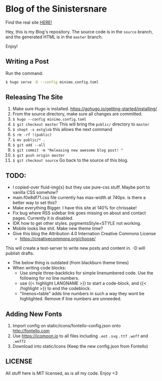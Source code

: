 # Blog of the Sinistersnare #

Find the real site [HERE!](https://drs.is)

Hey, this is my Blog's repository.
The source code is in the `source` branch,
and the generated HTML is in the `master` branch.

Enjoy!

## Writing a Post ##

Run the command:

```bash
$ hugo serve -D --config minimo.config.toml
```

## Releasing The Site ##

1. Make sure Hugo is installed. https://gohugo.io/getting-started/installing/
1. From the source directory, make sure all changes are committed.
1. `$ hugo --config minimo.config.toml`
1. `$ git checkout master` This will bring the `public/` directory to `master`
1. `$ shopt -s extglob` this allows the next command
1. `$ rm -rf !(public)`
1. `$ mv public/* .`
1. `$ git add --all`
1. `$ git commit -m "Releasing new awesome blog post! "`
1. `$ git push origin master`
1. `$ git checkout source` Go back to the source of this blog.


## TODO: ##

* I copied-over fluid-img{s} but they use pure-css stuff. Maybe port to vanilla CSS somehow?
* main.f0e8df71.css file currently has max-width at 740px. is there a better way to set this?
* Make everything Bigger. I have this site at 140% for chrissake!
* Fix bug where RSS sidebar link goes missing on about and contact pages. Currently it is disabled.
* IDK how to get other styles. pygmentsStyle=STYLE not working.
* Mobile looks like shit. Make new theme time?
* Give this blog the Attribution 4.0 Internation Creative Commons License
    * https://creativecommons.org/choose/

This will create a test-server to write new posts and content in. -D will publish drafts.

* The below thing is outdated (from blackburn theme times)
* When writing code blocks:
    * Use simple three-backticks for simple linenumbered code. Use the following for no line numbers.
    * use {{< highlight LANGNAME >}} to start a code-block, and {{< /highlight >}} to end the codeblock.
    * "linenos=table" adds line numbers in such a way they wont be highlighted. Remove if line numbers are unneeded.

## Adding New Fonts ##

1. Import config on static/icons/fontello-config.json onto http://fontello.com
2. Use https://icomoon.io to all files including `.eot` `.svg` `.ttf` `.woff` and `.woff2`
3. Download into static/icons (Keep the new config.json from Fontello)


## LICENSE ##

All stuff here is MIT licensed, as is all my code. Enjoy <3
